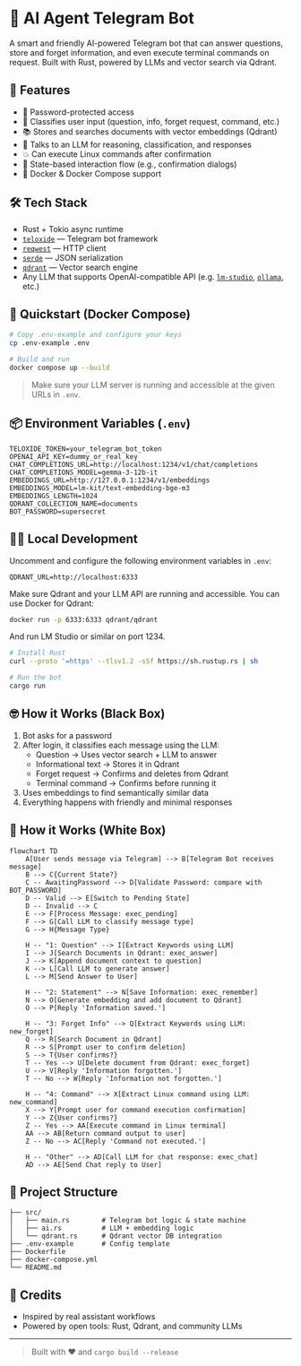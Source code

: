 # 🤖 AI Agent Telegram Bot

A smart and friendly AI-powered Telegram bot that can answer questions, store and forget information, and even execute terminal commands on request. Built with Rust, powered by LLMs and vector search via Qdrant.

## 🧠 Features

- 🔐 Password-protected access
- 💬 Classifies user input (question, info, forget request, command, etc.)
- 📚 Stores and searches documents with vector embeddings (Qdrant)
- 🤖 Talks to an LLM for reasoning, classification, and responses
- 💥 Can execute Linux commands after confirmation
- 🔁 State-based interaction flow (e.g., confirmation dialogs)
- 🐳 Docker & Docker Compose support

## 🛠 Tech Stack

- Rust + Tokio async runtime
- [`teloxide`](https://github.com/teloxide/teloxide) — Telegram bot framework
- [`reqwest`](https://github.com/seanmonstar/reqwest) — HTTP client
- [`serde`](https://github.com/serde-rs/serde) — JSON serialization
- [`qdrant`](https://qdrant.tech/) — Vector search engine
- Any LLM that supports OpenAI-compatible API (e.g. [`lm-studio`](https://github.com/lmstudio-ai/lms), [`ollama`](https://github.com/ollama/ollama), etc.)

## 🚀 Quickstart (Docker Compose)

```bash
# Copy .env-example and configure your keys
cp .env-example .env

# Build and run
docker compose up --build
```

> Make sure your LLM server is running and accessible at the given URLs in `.env`.

## 📦 Environment Variables (`.env`)

```env
TELOXIDE_TOKEN=your_telegram_bot_token
OPENAI_API_KEY=dummy_or_real_key
CHAT_COMPLETIONS_URL=http://localhost:1234/v1/chat/completions
CHAT_COMPLETIONS_MODEL=gemma-3-12b-it
EMBEDDINGS_URL=http://127.0.0.1:1234/v1/embeddings
EMBEDDINGS_MODEL=lm-kit/text-embedding-bge-m3
EMBEDDINGS_LENGTH=1024
QDRANT_COLLECTION_NAME=documents
BOT_PASSWORD=supersecret
```

## 🧑‍💻 Local Development

Uncomment and configure the following environment variables in `.env`:
```
QDRANT_URL=http://localhost:6333
```

Make sure Qdrant and your LLM API are running and accessible. You can use Docker for Qdrant:

```bash
docker run -p 6333:6333 qdrant/qdrant
```

And run LM Studio or similar on port 1234.

```bash
# Install Rust
curl --proto '=https' --tlsv1.2 -sSf https://sh.rustup.rs | sh

# Run the bot
cargo run
```


## 🤓 How it Works (Black Box)

1. Bot asks for a password
2. After login, it classifies each message using the LLM:
    - Question → Uses vector search + LLM to answer
    - Informational text → Stores it in Qdrant
    - Forget request → Confirms and deletes from Qdrant
    - Terminal command → Confirms before running it
3. Uses embeddings to find semantically similar data
4. Everything happens with friendly and minimal responses

## 📝 How it Works (White Box)
```mermaid
flowchart TD
    A[User sends message via Telegram] --> B[Telegram Bot receives message]
    B --> C{Current State?}
    C -- AwaitingPassword --> D[Validate Password: compare with BOT_PASSWORD]
    D -- Valid --> E[Switch to Pending State]
    D -- Invalid --> C
    E --> F[Process Message: exec_pending]
    F --> G[Call LLM to classify message type]
    G --> H{Message Type}
    
    H -- "1: Question" --> I[Extract Keywords using LLM]
    I --> J[Search Documents in Qdrant: exec_answer]
    J --> K[Append document context to question]
    K --> L[Call LLM to generate answer]
    L --> M[Send Answer to User]
    
    H -- "2: Statement" --> N[Save Information: exec_remember]
    N --> O[Generate embedding and add document to Qdrant]
    O --> P[Reply 'Information saved.']
    
    H -- "3: Forget Info" --> Q[Extract Keywords using LLM: new_forget]
    Q --> R[Search Document in Qdrant]
    R --> S[Prompt user to confirm deletion]
    S --> T{User confirms?}
    T -- Yes --> U[Delete document from Qdrant: exec_forget]
    U --> V[Reply 'Information forgotten.']
    T -- No --> W[Reply 'Information not forgotten.']
    
    H -- "4: Command" --> X[Extract Linux command using LLM: new_command]
    X --> Y[Prompt user for command execution confirmation]
    Y --> Z{User confirms?}
    Z -- Yes --> AA[Execute command in Linux terminal]
    AA --> AB[Return command output to user]
    Z -- No --> AC[Reply 'Command not executed.']
    
    H -- "Other" --> AD[Call LLM for chat response: exec_chat]
    AD --> AE[Send Chat reply to User]
```

## 📁 Project Structure

```
├── src/
│   ├── main.rs        # Telegram bot logic & state machine
│   ├── ai.rs          # LLM + embedding logic
│   └── qdrant.rs      # Qdrant vector DB integration
├── .env-example       # Config template
├── Dockerfile
├── docker-compose.yml
└── README.md
```

## 🧡 Credits

- Inspired by real assistant workflows
- Powered by open tools: Rust, Qdrant, and community LLMs

---

> Built with ❤️ and `cargo build --release`


